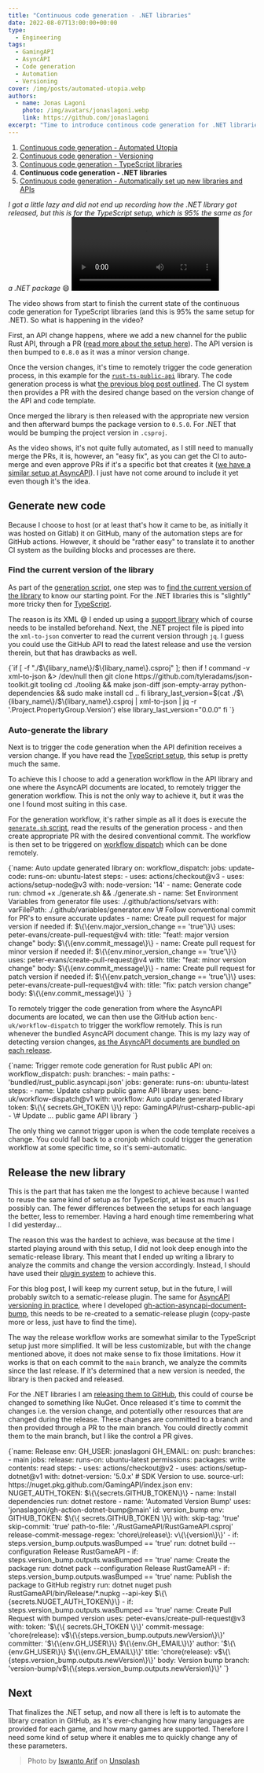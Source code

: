 ```yaml
---
title: "Continuous code generation - .NET libraries"
date: 2022-08-07T13:00:00+00:00
type: 
  - Engineering
tags:
  - GamingAPI
  - AsyncAPI
  - Code generation
  - Automation
  - Versioning
cover: /img/posts/automated-utopia.webp
authors:
  - name: Jonas Lagoni
    photo: /img/avatars/jonaslagoni.webp
    link: https://github.com/jonaslagoni
excerpt: "Time to introduce continous code generation for .NET libraries!"
---
```


1. [Continuous code generation - Automated Utopia](/posts/automated-utopia)
2. [Continuous code generation - Versioning](/posts/automated-utopia-versioning)
3. [Continuous code generation - TypeScript libraries](/posts/automated-utopia-typescript)
4. **Continuous code generation - .NET libraries**
5. [Continuous code generation - Automatically set up new libraries and APIs](/posts/automated-utopia-final)

*I got a little lazy and did not end up recording how the .NET library got released, but this is for the TypeScript setup, which is 95% the same as for a .NET package* :smile:
<video controls>
  <source src="/media/typescript-auto-generation.webm"
          type="video/webm"/>
  Sorry, your browser doesn't support embedded videos. Read below what is happening.
</video>

The video shows from start to finish the current state of the continuous code generation for TypeScript libraries (and this is 95% the same setup for .NET). So what is happening in the video? 

First, an API change happens, where we add a new channel for the public Rust API, through a PR ([read more about the setup here](/posts/asyncapi-versioning-in-practice)). The API version is then bumped to `0.8.0` as it was a minor version change. 

Once the version changes, it's time to remotely trigger the code generation process, in this example for the [`rust-ts-public-api`](https://github.com/GamingAPI/rust-ts-public-api) library. The code generation process is what [the previous blog post outlined](/posts/automated-utopia-versioning). The CI system then provides a PR with the desired change based on the version change of the API and code template. 

Once merged the library is then released with the appropriate new version and then afterward bumps the package version to `0.5.0`. For .NET that would be bumping the project version in `.csproj`.

As the video shows, it's not quite fully automated, as I still need to manually merge the PRs, it is, however, an "easy fix", as you can get the CI to auto-merge and even approve PRs if it's a specific bot that creates it ([we have a similar setup at AsyncAPI](https://github.com/asyncapi/modelina/blob/7ab5f2824a0904dcd1a6263a17091d845b0a7caf/.github/workflows/automerge-for-humans-merging.yml#L21)). I just have not come around to include it yet even though it's the idea.

## Generate new code

Because I choose to host (or at least that's how it came to be, as initially it was hosted on Gitlab) it on GitHub, many of the automation steps are for GitHub actions. However, it should be "rather easy" to translate it to another CI system as the building blocks and processes are there.

### Find the current version of the library
As part of the [generation script](/posts/automated-utopia-versioning#the-generation-code), one step was to [find the current version of the library](/posts/automated-utopia-versioning#find-the-current-version-of-the-library) to know our starting point. For the .NET libraries this is "slightly" more tricky then for [TypeScript](/posts/automated-utopia-typescript#generate-new-code).

The reason is its XML :sweat_smile: I ended up using a [support library](https://github.com/tyleradams/json-toolkit) which of course needs to be installed beforehand. Next, the .NET project file is piped into the `xml-to-json` converter to read the current version through `jq`. I guess you could use the GitHub API to read the latest release and use the version therein, but that has drawbacks as well.

<CodeBlock caption="The steps to follow to retrieve the current version of a .NET library" language="bash">
{`if [ -f "./$\{libary_name\}/$\{libary_name\}.csproj" ]; then
  if ! command -v xml-to-json &> /dev/null
  then
    git clone https://github.com/tyleradams/json-toolkit.git tooling
    cd ./tooling && make json-diff json-empty-array python-dependencies && sudo make install
    cd ..
  fi
  library_last_version=$(cat ./$\{libary_name\}/$\{libary_name\}.csproj | xml-to-json | jq -r '.Project.PropertyGroup.Version')
else
  library_last_version="0.0.0"
fi
`}</CodeBlock>

### Auto-generate the library 
Next is to trigger the code generation when the API definition receives a version change. If you have read the [TypeScript setup](/posts/automated-utopia-typescript), this setup is pretty much the same.

To achieve this I choose to add a generation workflow in the API library and one where the AsyncAPI documents are located, to remotely trigger the generation workflow. This is not the only way to achieve it, but it was the one I found most suiting in this case.

For the generation workflow, it's rather simple as all it does is execute the [`generate.sh` script](/posts/automated-utopia-versioning#the-bash-script), read the results of the generation process - and then create appropriate PR with the desired conventional commit. The workflow is then set to be triggered on [workflow dispatch](https://utensils.io/articles/trigger-github-actions-from-another-repo) which can be done remotely.

<CodeBlock caption="GitHub workflow that re/generate the .NET library and provide a PR with the change" language="yaml">
{`name: Auto update generated library
on:
  workflow_dispatch:
jobs:
  update-code:
    runs-on: ubuntu-latest
    steps:
      - uses: actions/checkout@v3
      - uses: actions/setup-node@v3
        with:
          node-version: '14'
      - name: Generate code
        run: chmod +x ./generate.sh && ./generate.sh
      - name: Set Environment Variables from generator file
        uses: ./.github/actions/setvars
        with:
          varFilePath: ./.github/variables/generator.env
      \# Follow conventional commit for PR's to ensure accurate updates
      - name: Create pull request for major version if needed
        if: $\{\{env.major_version_change == 'true'\}\}
        uses: peter-evans/create-pull-request@v4
        with:
          title: "feat!: major version change"
          body: $\{\{env.commit_message\}\}
      - name: Create pull request for minor version if needed
        if: $\{\{env.minor_version_change == 'true'\}\}
        uses: peter-evans/create-pull-request@v4
        with:
          title: "feat: minor version change"
          body: $\{\{env.commit_message\}\}
      - name: Create pull request for patch version if needed
        if: $\{\{env.patch_version_change == 'true'\}\}
        uses: peter-evans/create-pull-request@v4
        with:
          title: "fix: patch version change"
          body: $\{\{env.commit_message\}\}
`}</CodeBlock>

To remotely trigger the code generation from where the AsyncAPI documents are located, we can then use the GitHub action `benc-uk/workflow-dispatch` to trigger the workflow remotely. This is run whenever the bundled AsyncAPI document change. This is my lazy way of detecting version changes, [as the AsyncAPI documents are bundled on each release](/posts/reusability-causing-problems).

<CodeBlock caption="GitHub workflow that triggers the above workflow when the API definition changes" language="yaml">
{`name: Trigger remote code generation for Rust public API
on: 
  workflow_dispatch: 
  push:
    branches:
      - main
    paths:
      - 'bundled/rust_public.asyncapi.json'
jobs:
  generate:
    runs-on: ubuntu-latest
    steps:
      - name: Update csharp public game API library
        uses: benc-uk/workflow-dispatch@v1
        with:
          workflow: Auto update generated library
          token: $\{\{ secrets.GH_TOKEN \}\}
          repo: GamingAPI/rust-csharp-public-api
      - \# Update ... public game API library
`}</CodeBlock>

The only thing we cannot trigger upon is when the code template receives a change. You could fall back to a cronjob which could trigger the generation workflow at some specific time, so it's semi-automatic. 

## Release the new library

This is the part that has taken me the longest to achieve because I wanted to reuse the same kind of setup as for TypeScript, at least as much as I possibly can. The fewer differences between the setups for each language the better, less to remember. Having a hard enough time remembering what I did yesterday...

The reason this was the hardest to achieve, was because at the time I started playing around with this setup, I did not look deep enough into the sematic-release library. This meant that I ended up writing a library to analyze the commits and change the version accordingly. Instead, I should have used their [plugin system](https://github.com/semantic-release/semantic-release/blob/master/docs/usage/plugins.md) to achieve this.

For this blog post, I will keep my current setup, but in the future, I will probably switch to a sematic-release plugin. The same for [AsyncAPI versioning in practice](/asyncapi.versioning-in-practice), where I developed [gh-action-asyncapi-document-bump](https://github.com/jonaslagoni/gh-action-asyncapi-document-bump), this needs to be re-created to a sematic-release plugin (copy-paste more or less, just have to find the time).

The way the release workflow works are somewhat similar to the TypeScript setup just more simplified. It will be less customizable, but with the change mentioned above, it does not make sense to fix those limitations. How it works is that on each commit to the `main` branch, we analyze the commits since the last release. If it's determined that a new version is needed, the library is then packed and released.

For the .NET libraries I am [releasing them to GitHub](https://github.com/GamingAPI/rust-csharp-public-api/packages/1493231), this could of course be changed to something like NuGet. Once released it's time to commit the changes i.e. the version change, and potentially other resources that are changed during the release. These changes are committed to a branch and then provided through a PR to the main branch. You could directly commit them to the main branch, but I like the control a PR gives.

<CodeBlock caption="GitHub workflow that releases the .NET library on changes, and provide a PR with the updated release changes (such as version, etc)" language="yaml">
{`name: Release
env:
  GH_USER: jonaslagoni
  GH_EMAIL: <jonas-lt@live.dk>
on:
  push:
    branches:
      - main
jobs:
  release:
    runs-on: ubuntu-latest
    permissions:
      packages: write
      contents: read
    steps:
      - uses: actions/checkout@v2
      - uses: actions/setup-dotnet@v1
        with:
          dotnet-version: '5.0.x' # SDK Version to use.
          source-url: https://nuget.pkg.github.com/GamingAPI/index.json
        env:
          NUGET_AUTH_TOKEN: $\{\{secrets.GITHUB_TOKEN\}\}
      - name: Install dependencies
        run: dotnet restore
      - name: 'Automated Version Bump'
        uses: 'jonaslagoni/gh-action-dotnet-bump@main'
        id: version_bump
        env:
          GITHUB_TOKEN: $\{\{ secrets.GITHUB_TOKEN \}\}
        with: 
          skip-tag: 'true'
          skip-commit: 'true'
          path-to-file: './RustGameAPI/RustGameAPI.csproj'
          release-commit-message-regex: 'chore\(release\): v\{\{version\}\}'
      - if: steps.version_bump.outputs.wasBumped == 'true' 
        run: dotnet build --configuration Release RustGameAPI
      - if: steps.version_bump.outputs.wasBumped == 'true' 
        name: Create the package
        run: dotnet pack --configuration Release RustGameAPI
      - if: steps.version_bump.outputs.wasBumped == 'true' 
        name: Publish the package to GitHub registry
        run: dotnet nuget push RustGameAPI/bin/Release/*.nupkg --api-key $\{\{secrets.NUGET_AUTH_TOKEN\}\}
      - if: steps.version_bump.outputs.wasBumped == 'true'
        name: Create Pull Request with bumped version
        uses: peter-evans/create-pull-request@v3
        with:
          token: '$\{\{ secrets.GH_TOKEN \}\}'
          commit-message: 'chore(release): v$\{\{steps.version_bump.outputs.newVersion\}\}'
          committer: '$\{\{env.GH_USER\}\} $\{\{env.GH_EMAIL\}\}'
          author: '$\{\{env.GH_USER\}\} $\{\{env.GH_EMAIL\}\}'
          title: 'chore(release): v$\{\{steps.version_bump.outputs.newVersion\}\}'
          body: Version bump
          branch: 'version-bump/v$\{\{steps.version_bump.outputs.newVersion\}\}'
`}</CodeBlock>

## Next
That finalizes the .NET setup, and now all there is left is to automate the library creation in GitHub, as it's ever-changing how many languages are provided for each game, and how many games are supported. Therefore I need some kind of setup where it enables me to quickly change any of these parameters.

> Photo by <a href="https://unsplash.com/@iswanto?utm_source=unsplash&utm_medium=referral&utm_content=creditCopyText">Iswanto Arif</a> on <a href="https://unsplash.com/s/photos/beach-sitting?utm_source=unsplash&utm_medium=referral&utm_content=creditCopyText">Unsplash</a>